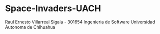 # Space-Invaders-UACH

Raul Ernesto Villarreal Sigala - 301654
Ingenieria de Software
Universidad Autonoma de Chihuahua
